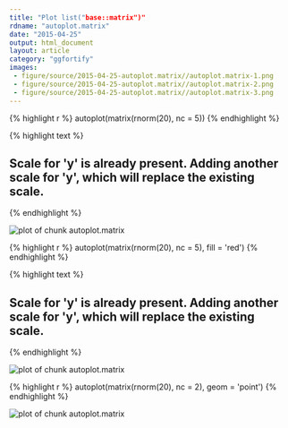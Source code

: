 ```yaml
---
title: "Plot list("base::matrix")"
rdname: "autoplot.matrix"
date: "2015-04-25"
output: html_document
layout: article
category: "ggfortify"
images:
 - figure/source/2015-04-25-autoplot.matrix//autoplot.matrix-1.png
 - figure/source/2015-04-25-autoplot.matrix//autoplot.matrix-2.png
 - figure/source/2015-04-25-autoplot.matrix//autoplot.matrix-3.png
---
```





{% highlight r %}
autoplot(matrix(rnorm(20), nc = 5))
{% endhighlight %}



{% highlight text %}
## Scale for 'y' is already present. Adding another scale for 'y', which will replace the existing scale.
{% endhighlight %}

![plot of chunk autoplot.matrix](/allYourFigureAreBelongToUs/figure/source/2015-04-25-autoplot.matrix/autoplot.matrix-1.png) 

{% highlight r %}
autoplot(matrix(rnorm(20), nc = 5), fill = 'red')
{% endhighlight %}



{% highlight text %}
## Scale for 'y' is already present. Adding another scale for 'y', which will replace the existing scale.
{% endhighlight %}

![plot of chunk autoplot.matrix](/allYourFigureAreBelongToUs/figure/source/2015-04-25-autoplot.matrix/autoplot.matrix-2.png) 

{% highlight r %}
autoplot(matrix(rnorm(20), nc = 2), geom = 'point')
{% endhighlight %}

![plot of chunk autoplot.matrix](/allYourFigureAreBelongToUs/figure/source/2015-04-25-autoplot.matrix/autoplot.matrix-3.png) 